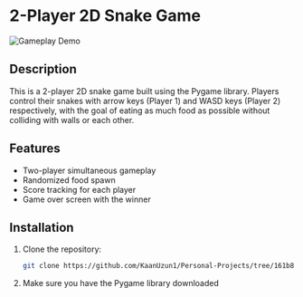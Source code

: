 # 2-Player 2D Snake Game

![Gameplay Demo](demo.gif)

## Description
This is a 2-player 2D snake game built using the Pygame library. Players control their snakes with arrow keys (Player 1) and WASD keys (Player 2) respectively, with the goal of eating as much food as possible without colliding with walls or each other.

## Features
- Two-player simultaneous gameplay
- Randomized food spawn
- Score tracking for each player
- Game over screen with the winner

## Installation
1. Clone the repository:
   ```bash
   git clone https://github.com/KaanUzun1/Personal-Projects/tree/161b8b0347f7784d8001f1d48070b77ac7ba8118/snake

2. Make sure you have the Pygame library downloaded